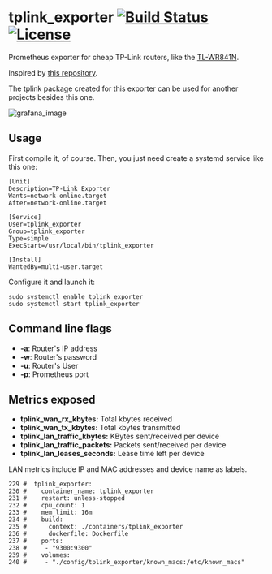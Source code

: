 # tplink_exporter [![Build Status](https://travis-ci.org/maesoser/tplink_exporter.svg?branch=master)](https://travis-ci.org/maesoser/tplink_exporter) [![License](https://img.shields.io/badge/License-Apache%202.0-blue.svg)](https://opensource.org/licenses/Apache-2.0)

Prometheus exporter for cheap TP-Link routers, like the [TL-WR841N](https://www.tp-link.com/en/products/details/cat-9_TL-WR841N.html).

Inspired by [this repository](https://github.com/mkubicek/tpylink).

The tplink package created for this exporter can be used for another projects besides this one.

![grafana_image](https://github.com/maesoser/tplink_exporter/raw/master/images/grafana.jpg)

## Usage

First compile it, of course. Then, you just need create a systemd service like this one:

```
[Unit]
Description=TP-Link Exporter
Wants=network-online.target
After=network-online.target

[Service]
User=tplink_exporter
Group=tplink_exporter
Type=simple
ExecStart=/usr/local/bin/tplink_exporter

[Install]
WantedBy=multi-user.target
```

Configure it and launch it:

```
sudo systemctl enable tplink_exporter
sudo systemctl start tplink_exporter
```

## Command line flags

- **-a**: Router's IP address
- **-w**: Router's password
- **-u**: Router's User
- **-p**: Prometheus port

## Metrics exposed

- **tplink_wan_rx_kbytes:** Total kbytes received
- **tplink_wan_tx_kbytes:** Total kbytes transmitted
- **tplink_lan_traffic_kbytes:** KBytes sent/received per device
- **tplink_lan_traffic_packets:** Packets sent/received per device
- **tplink_lan_leases_seconds:** Lease time left per device

LAN metrics include IP and MAC addresses and device name as labels. 


```
229 #  tplink_exporter:
230 #    container_name: tplink_exporter
231 #    restart: unless-stopped
232 #    cpu_count: 1
233 #    mem_limit: 16m
234 #    build:
235 #      context: ./containers/tplink_exporter
236 #      dockerfile: Dockerfile
237 #    ports:
238 #     - "9300:9300"
239 #    volumes:
240 #     - "./config/tplink_exporter/known_macs:/etc/known_macs"
```
